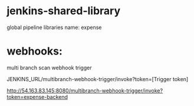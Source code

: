 # jenkins-shared-library


global pipeline libraries
name: expense

webhooks:
========
multi branch scan webhook trigger

JENKINS_URL/multibranch-webhook-trigger/invoke?token=[Trigger token]

http://54.163.83.145:8080/multibranch-webhook-trigger/invoke?token=expense-backend